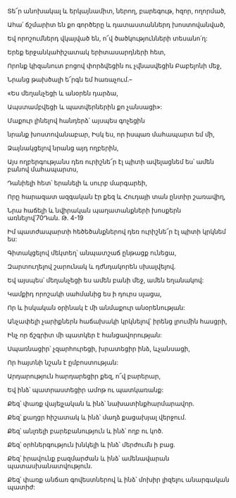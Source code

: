 Տե՜ր անոխակալ և երկայնամիտ, ներող, բարեգութ, հզոր, ողորմած,


Ահա՛ ճշմարիտ են քո գործերը և դատաստաններդ խոստովանված,


Եվ որոշումներդ վկայված են, ո՜վ ծածկությունների տեսանո՛ղ:


Երեք երջանկահիշատակ երիտասարդների հետ,


Որոնք կիզանուտ բոցով փորձվեցին ու չվնասվեցին Բաբելոնի մեջ,


Նրանց թախծալի ե՜րգն եմ հառաչում.–

«Ես մեղանչեցի և անօրեն դարձա,


Ապստամբվեցի և պատվերներին քո չանսացի»:


Մաքուր լինելով հանդերձ՝ այսպես գոչեցին


նրանք խոստովանաբար, Իսկ ես, որ իսպառ մահապարտ եմ մի,


Ձայնակցելով նրանց այդ ողբերին,


Այս ողբերգությանս դեռ ուրիշնե՜ր էլ պիտի ավելացնեմ ես՝ ամեն բանով մահապարտս,


Դանիելի հետ՝ երանելի և սուրբ մարգարեի,


Որը հարազատ ազգական էր քեզ և Հուդայի տան ընտիր շառավիղ,


Նրա հաճելի և նվիրական պաղատանքների խոսքերն առնելով՝70Դան. Թ. 4-19


Իմ պատժապարտի հեծեծանքներով դեռ ուրիշնե՜ր էլ պիտի կրկնեմ ես:


Գիտակցելով մեկտեղ՝ անպատշաճ ընթացք ունեցա,


Զարտուղելով շարունակ և դժնդակորեն սխալվելով.


Եվ այսպես՝ մեղանչեցի ես ամեն բանի մեջ, ամեն եղանակով:


Կամքիդ որոշակի սահմանից ես ի դուրս սլացա,


Որ և իսկական օրինակ է մի անմաքուր անօրենության:


Անչափելի չարիքներն հաճախակի կրկնելով՝ իրենց լրումին հասցրի,


Ինչ որ ճշգրիտ մի պատկեր է հանցավորության:


Սպառնացիր՝ չզարհուրեցի, խրատեցիր ինձ, ևչանսացի,


Որ հայտնի նշան է ըմբոստության:


Արդարություն հարդարեցիր քեզ, ո՜վ բարերար,


Եվ ինձ՝ պատրաստեցիր ամոթ ու պատկառանք:


Քեզ՝ փառք վայելչական և ինձ՝ նախատինքհարմարավոր.


Քեզ՝ քաղցր հիշատակ և ինձ՝ մաղձ քացախյալ վերջում.


Քեզ՝ անլռելի բարեբանություն և ինձ՝ ողբ ու կոծ.


Քեզ՝ օրհներգություն խնկելի և ինձ՝ մերժումն ի բաց.


Քեզ՝ իրավունք բազմարժան և ինձ՝ ամենավարան պատասխանատվություն.


Քեզ՝ փառք անճառ գովեստներով և ինձ՝ մոխիր լիզելու անարգական պատիժ: